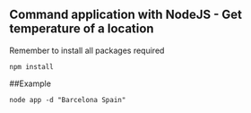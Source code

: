 ## Command application with NodeJS - Get temperature of a location

Remember to install all packages required

```
npm install
```

##Example
```
node app -d "Barcelona Spain"
```